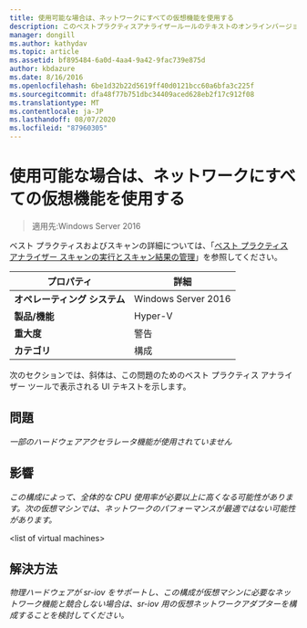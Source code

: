 ```yaml
---
title: 使用可能な場合は、ネットワークにすべての仮想機能を使用する
description: このベストプラクティスアナライザールールのテキストのオンラインバージョン。
manager: dongill
ms.author: kathydav
ms.topic: article
ms.assetid: bf895484-6a0d-4aa4-9a42-9fac739e875d
author: kbdazure
ms.date: 8/16/2016
ms.openlocfilehash: 6be1d32b22d5619ff40d0121bcc60a6bfa3c225f
ms.sourcegitcommit: dfa48f77b751dbc34409aced628eb2f17c912f08
ms.translationtype: MT
ms.contentlocale: ja-JP
ms.lasthandoff: 08/07/2020
ms.locfileid: "87960305"
---
```

# <a name="use-all-virtual-functions-for-networking-when-they-are-available"></a>使用可能な場合は、ネットワークにすべての仮想機能を使用する

>適用先:Windows Server 2016

ベスト プラクティスおよびスキャンの詳細については、「[ベスト プラクティス アナライザー スキャンの実行とスキャン結果の管理](https://go.microsoft.com/fwlink/p/?LinkID=223177)」を参照してください。

|プロパティ|詳細|
|-|-|
|**オペレーティング システム**|Windows Server 2016|
|**製品/機能**|Hyper-V|
|**重大度**|警告|
|**カテゴリ**|構成|

次のセクションでは、斜体は、この問題のためのベスト プラクティス アナライザー ツールで表示される UI テキストを示します。

## <a name="issue"></a>問題
*一部のハードウェアアクセラレータ機能が使用されていません*

## <a name="impact"></a>影響
*この構成によって、全体的な CPU 使用率が必要以上に高くなる可能性があります。次の仮想マシンでは、ネットワークのパフォーマンスが最適ではない可能性があります。*

\<list of virtual machines>

## <a name="resolution"></a>解決方法
*物理ハードウェアが sr-iov をサポートし、この構成が仮想マシンに必要なネットワーク機能と競合しない場合は、sr-iov 用の仮想ネットワークアダプターを構成することを検討してください。*



